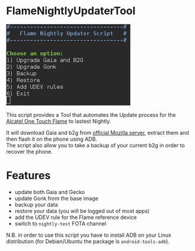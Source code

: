 # FlameNightlyUpdaterTool

![Screenshot](Screenshot.png)

This script provides a Tool that automates the Update process for the [Alcatel One Touch Flame](https://developer.mozilla.org/it/Firefox_OS/Developer_phone_guide/Flame) to lastest Nightly.   

It will download Gaia and b2g from [official Mozilla server](http://ftp.mozilla.org/pub/mozilla.org/b2g/nightly/latest-mozilla-central-flame-kk/), extract them and then flash it on the phone using ADB.   
The script also allow you to take a backup of your current b2g in order to recover the phone.   

Features
=======

- update both Gaia and Gecko
- update Gonk from the base image
- backup your data
- restore your data (you will be logged out of most apps)
- add the UDEV rule for the Flame reference device
- switch to `nightly-test` FOTA channel

N.B. in order to use this script you have to install ADB on your Linux distribution (for Debian/Ubuntu the package is `android-tools-adb`).   

